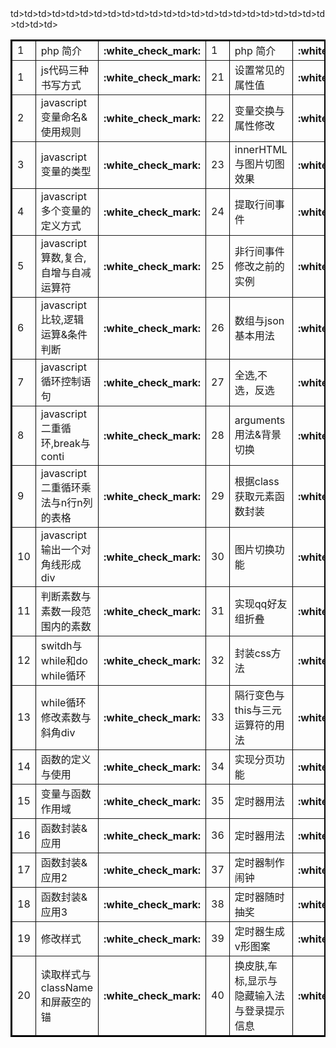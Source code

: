 <table border="2" bordercolor="black" cellspacing="0" cellpadding="5">  
    <tr><td>1</td><td>php 简介</td><th>:white_check_mark:</th><td>1</td><td>php 简介</td><th>:white_check_mark:</th><th>:white_check_mark:</th></tr>
<tr><td>1</td><td>js代码三种书写方式</td><th>:white_check_mark:</th><td>21</td>td><td>设置常见的属性值</td><th>:white_check_mark:</th></tr>
<tr><td>2</td><td>javascript变量命名&使用规则</td><th>:white_check_mark:</th><td>22</td>td><td>变量交换与属性修改</td><th>:white_check_mark:</th></tr>
<tr><td>3</td><td>javascript变量的类型</td><th>:white_check_mark:</th><td>23</td><td>innerHTML与图片切图效果</td><th>:white_check_mark:</th></tr>
<tr><td>4</td><td>javascript多个变量的定义方式</td><th>:white_check_mark:</th><td>24</td>td><td>提取行间事件</td><th>:white_check_mark:</th></tr>
<tr><td>5</td><td>javascript算数,复合,自增与自减运算符</td><th>:white_check_mark:</th><td>25</td>td><td>非行间事件修改之前的实例</td><th>:white_check_mark:</th></tr>
<tr><td>6</td><td>javascript比较,逻辑运算&条件判断</td><th>:white_check_mark:</th><td>26</td>td><td>数组与json基本用法</td><th>:white_check_mark:</th></tr>
<tr><td>7</td><td>javascript循环控制语句</td><th>:white_check_mark:</th><td>27</td>td><td>全选,不选，反选</td><th>:white_check_mark:</th></tr>
<tr><td>8</td><td>javascript二重循环,break与conti</td><th>:white_check_mark:</th><td>28</td><td>arguments用法&背景切换</td><th>:white_check_mark:</th></tr>
<tr><td>9</td><td>javascript二重循环乘法与n行n列的表格</td><th>:white_check_mark:</th><td>29</td>td><td>根据class获取元素函数封装</td><th>:white_check_mark:</th></tr>
<tr><td>10</td><td>javascript输出一个对角线形成div</td><th>:white_check_mark:</th><td>30</td>td><td>图片切换功能</td><th>:white_check_mark:</th></tr>
<tr><td>11</td>td><td>判断素数与素数一段范围内的素数</td><th>:white_check_mark:</th><td>31</td>td><td>实现qq好友组折叠</td><th>:white_check_mark:</th></tr>
<tr><td>12</td><td>switdh与while和do while循环</td><th>:white_check_mark:</th><td>32</td>td><td>封装css方法</td><th>:white_check_mark:</th></tr>
<tr><td>13</td><td>while循环修改素数与斜角div</td><th>:white_check_mark:</th><td>33</td>td><td>隔行变色与this与三元运算符的用法</td><th>:white_check_mark:</th></tr>
<tr><td>14</td>td><td>函数的定义与使用</td><th>:white_check_mark:</th><td>34</td>td><td>实现分页功能</td><th>:white_check_mark:</th></tr>
<tr><td>15</td>td><td>变量与函数作用域</td><th>:white_check_mark:</th><td>35</td>td><td>定时器用法</td><th>:white_check_mark:</th></tr>
<tr><td>16</td>td><td>函数封装&应用</td><th>:white_check_mark:</th><td>36</td>td><td>定时器用法</td><th>:white_check_mark:</th></tr>
<tr><td>17</td>td><td>函数封装&应用2</td><th>:white_check_mark:</th><td>37</td>td><td>定时器制作闹钟</td><th>:white_check_mark:</th></tr>
<tr><td>18</td>td><td>函数封装&应用3</td><th>:white_check_mark:</th><td>38</td>td><td>定时器随时抽奖</td><th>:white_check_mark:</th></tr>
<tr><td>19</td>td><td>修改样式</td><th>:white_check_mark:</th><td>39</td>td><td>定时器生成v形图案</td><th>:white_check_mark:</th></tr>
<tr><td>20</td>td><td>读取样式与className和屏蔽空的锚</td><th>:white_check_mark:</th><td>40</td>td><td>换皮肤,车标,显示与隐藏输入法与登录提示信息</td><th>:white_check_mark:</th></tr>
</table>